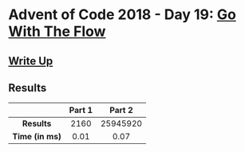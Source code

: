 # Advent of Code 2018 - Day 19: [Go With The Flow](https://adventofcode.com/2018/day/19)

## [Write Up](https://codingap.github.io/advent-of-code/writeups/2018/day19)

## Results

|                  | **Part 1** | **Part 2** |
| :--------------: | :--------: | :--------: |
|   **Results**    | 2160 | 25945920 |
| **Time (in ms)** | 0.01 | 0.07 |
